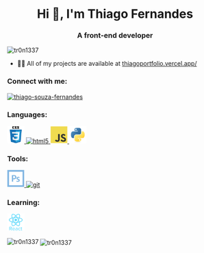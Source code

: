 
<h1 align="center">Hi 👋, I'm Thiago Fernandes</h1>
<h3 align="center">A front-end developer</h3>

<p align="left"> <img src="https://komarev.com/ghpvc/?username=tr0n1337&label=Profile%20views&color=0e75b6&style=flat" alt="tr0n1337" /> </p>

- 👨‍💻 All of my projects are available at [thiagoportfolio.vercel.app/](thiagoportfolio.vercel.app/)

<h3 align="left">Connect with me:</h3>
<p align="left">
<a href="https://linkedin.com/in/thiago-souza-fernandes" target="blank"><img align="center" src="https://raw.githubusercontent.com/rahuldkjain/github-profile-readme-generator/master/src/images/icons/Social/linked-in-alt.svg" alt="thiago-souza-fernandes" height="30" width="40" /></a>
</p>

<h3 align="left">Languages:</h3>
<p align="left"> <a href="https://www.w3schools.com/css/" target="_blank"> <img src="https://raw.githubusercontent.com/devicons/devicon/master/icons/css3/css3-original-wordmark.svg" alt="css3" width="40" height="40"/> </a> <a href="https://www.w3.org/html/" target="_blank"> <img src="https://img.shields.io/badge/HTML5-E34F26?style=for-the-badge&logo=html5&logoColor=white" alt="html5" width="40" height="40"/> </a> <a href="https://developer.mozilla.org/en-US/docs/Web/JavaScript" target="_blank"> <img src="https://raw.githubusercontent.com/devicons/devicon/master/icons/javascript/javascript-original.svg" alt="javascript" width="40" height="40"/> </a><a href="https://www.python.org" target="_blank"> <img src="https://raw.githubusercontent.com/devicons/devicon/master/icons/python/python-original.svg" alt="python" width="40" height="40"/> </a> </p>
<h3 align="left">Tools:</h3>
 <a href="https://www.photoshop.com/en" target="_blank"> <img src="https://raw.githubusercontent.com/devicons/devicon/master/icons/photoshop/photoshop-line.svg" alt="photoshop" width="40" height="40"/> </a><a href="https://git-scm.com/" target="_blank"> <img src="https://www.vectorlogo.zone/logos/git-scm/git-scm-icon.svg" alt="git" width="40" height="40"/> </a>
<h3 align="left">Learning:</h3>
<a href="https://reactjs.org/" target="_blank"> <img src="https://raw.githubusercontent.com/devicons/devicon/master/icons/react/react-original-wordmark.svg" alt="react" width="40" height="40"/> </a>

<p><img align="left" src="https://github-readme-stats.vercel.app/api/top-langs?username=tr0n1337&show_icons=true&locale=en&layout=compact" alt="tr0n1337" /></p>

<p>&nbsp;<img align="center" src="https://github-readme-stats.vercel.app/api?username=tr0n1337&show_icons=true&locale=en" alt="tr0n1337" /></p>
